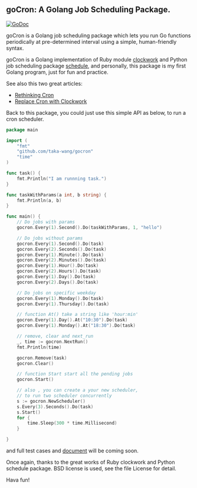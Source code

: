 ## goCron: A Golang Job Scheduling Package.
[![GoDoc](https://godoc.org/github.com/golang/gddo?status.svg)](http://godoc.org/github.com/taka-wang/gocron)

goCron is a Golang job scheduling package which lets you run Go functions periodically at pre-determined interval using a simple, human-friendly syntax.

goCron is a Golang implementation of Ruby module [clockwork](<https://github.com/tomykaira/clockwork>) and Python job scheduling package [schedule](<https://github.com/dbader/schedule>), and personally, this package is my first Golang program, just for fun and practice.

See also this two great articles:
* [Rethinking Cron](http://adam.heroku.com/past/2010/4/13/rethinking_cron/)
* [Replace Cron with Clockwork](http://adam.heroku.com/past/2010/6/30/replace_cron_with_clockwork/)

Back to this package, you could just use this simple API as below, to run a cron scheduler.

``` go
package main

import (
	"fmt"
	"github.com/taka-wang/gocron"
	"time"
)

func task() {
	fmt.Println("I am runnning task.")
}

func taskWithParams(a int, b string) {
	fmt.Println(a, b)
}

func main() {
	// Do jobs with params
	gocron.Every(1).Second().Do(taskWithParams, 1, "hello")

	// Do jobs without params
	gocron.Every(1).Second().Do(task)
	gocron.Every(2).Seconds().Do(task)
	gocron.Every(1).Minute().Do(task)
	gocron.Every(2).Minutes().Do(task)
	gocron.Every(1).Hour().Do(task)
	gocron.Every(2).Hours().Do(task)
	gocron.Every(1).Day().Do(task)
	gocron.Every(2).Days().Do(task)

	// Do jobs on specific weekday
	gocron.Every(1).Monday().Do(task)
	gocron.Every(1).Thursday().Do(task)

	// function At() take a string like 'hour:min'
	gocron.Every(1).Day().At("10:30").Do(task)
	gocron.Every(1).Monday().At("18:30").Do(task)

	// remove, clear and next_run
	_, time := gocron.NextRun()
	fmt.Println(time)

	gocron.Remove(task)
	gocron.Clear()

	// function Start start all the pending jobs
	gocron.Start()

	// also , you can create a your new scheduler,
	// to run two scheduler concurrently
	s := gocron.NewScheduler()
	s.Every(3).Seconds().Do(task)
	s.Start()
	for {
		time.Sleep(300 * time.Millisecond)
	}

}
```
and full test cases and [document](http://godoc.org/github.com/jasonlvhit/gocron) will be coming soon.

Once again, thanks to the great works of Ruby clockwork and Python schedule package. BSD license is used, see the file License for detail.

Hava fun!
